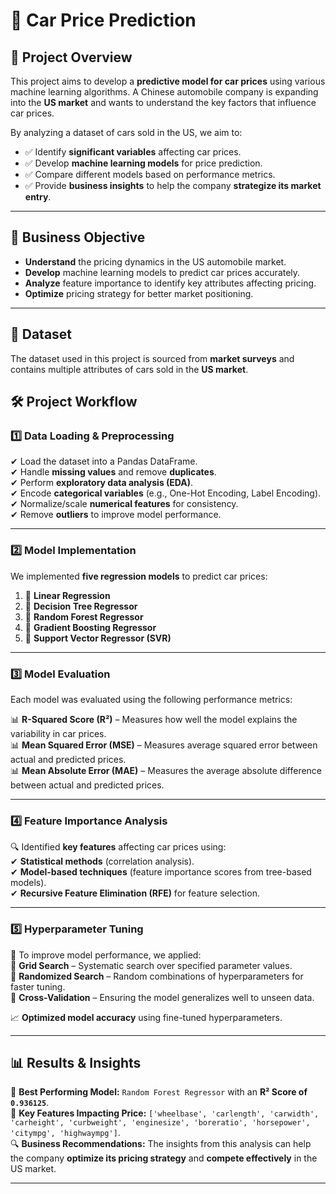 # 🚗 Car Price Prediction  

## 📌 Project Overview  
This project aims to develop a **predictive model for car prices** using various machine learning algorithms. A Chinese automobile company is expanding into the **US market** and wants to understand the key factors that influence car prices.  

By analyzing a dataset of cars sold in the US, we aim to:  

- ✅ Identify **significant variables** affecting car prices.  
- ✅ Develop **machine learning models** for price prediction.  
- ✅ Compare different models based on performance metrics.  
- ✅ Provide **business insights** to help the company **strategize its market entry**.  

---

## 🎯 Business Objective  
- **Understand** the pricing dynamics in the US automobile market.  
- **Develop** machine learning models to predict car prices accurately.  
- **Analyze** feature importance to identify key attributes affecting pricing.  
- **Optimize** pricing strategy for better market positioning.  

---

## 📂 Dataset  
The dataset used in this project is sourced from **market surveys** and contains multiple attributes of cars sold in the **US market**.  

## 🛠️ Project Workflow  

### **1️⃣ Data Loading & Preprocessing**  
✔ Load the dataset into a Pandas DataFrame.  
✔ Handle **missing values** and remove **duplicates**.  
✔ Perform **exploratory data analysis (EDA)**.  
✔ Encode **categorical variables** (e.g., One-Hot Encoding, Label Encoding).  
✔ Normalize/scale **numerical features** for consistency.  
✔ Remove **outliers** to improve model performance.  

---

### **2️⃣ Model Implementation**  
We implemented **five regression models** to predict car prices:  

1. 🔹 **Linear Regression**  
2. 🔹 **Decision Tree Regressor**  
3. 🔹 **Random Forest Regressor**  
4. 🔹 **Gradient Boosting Regressor**  
5. 🔹 **Support Vector Regressor (SVR)**  

---

### **3️⃣ Model Evaluation**  
Each model was evaluated using the following performance metrics:  

📊 **R-Squared Score (R²)** – Measures how well the model explains the variability in car prices.  
📊 **Mean Squared Error (MSE)** – Measures average squared error between actual and predicted prices.  
📊 **Mean Absolute Error (MAE)** – Measures the average absolute difference between actual and predicted prices.  

---

### **4️⃣ Feature Importance Analysis**  
🔍 Identified **key features** affecting car prices using:  
✔ **Statistical methods** (correlation analysis).  
✔ **Model-based techniques** (feature importance scores from tree-based models).  
✔ **Recursive Feature Elimination (RFE)** for feature selection.  

---

### **5️⃣ Hyperparameter Tuning**  
🎯 To improve model performance, we applied:  
🔹 **Grid Search** – Systematic search over specified parameter values.  
🔹 **Randomized Search** – Random combinations of hyperparameters for faster tuning.  
🔹 **Cross-Validation** – Ensuring the model generalizes well to unseen data.  

📈 **Optimized model accuracy** using fine-tuned hyperparameters.  

---

## 📊 Results & Insights  
🚀 **Best Performing Model:** `Random Forest Regressor` with an **R² Score of `0.936125`**.  
📌 **Key Features Impacting Price:** `['wheelbase', 'carlength', 'carwidth', 'carheight', 'curbweight',
       'enginesize', 'boreratio', 'horsepower', 'citympg', 'highwaympg']`.  
🔍 **Business Recommendations:** The insights from this analysis can help the company **optimize its pricing strategy** and **compete effectively** in the US market.  

---

